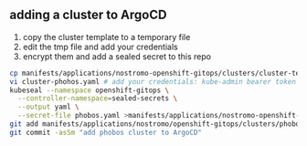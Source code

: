 ## adding a cluster to ArgoCD

1. copy the cluster template to a temporary file
2. edit the tmp file and add your credentials
3. encrypt them and add a sealed secret to this repo

```bash
cp manifests/applications/nostromo-openshift-gitops/clusters/cluster-template.yaml cluster-phohos.yaml
vi cluster-phohos.yaml # add your credentials: kube-admin bearer token and url....
kubeseal --namespace openshift-gitops \
  --controller-namespace=sealed-secrets \
  --output yaml \
  --secret-file phobos.yaml >manifests/applications/nostromo-openshift-gitops/clusters/phobos.yaml
git add manifests/applications/nostromo/openshift-gitops/clusters/phobos.yaml
git commit -asSm "add phobos cluster to ArgoCD"
```
